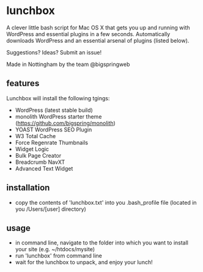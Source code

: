 lunchbox
========

A clever little bash script for Mac OS X that gets you up and running with WordPress and essential plugins in a few seconds. Automatically downloads WordPress and an essential arsenal of plugins (listed below).

Suggestions? Ideas? Submit an issue!

Made in Nottingham by the team @bigspringweb

features
--------

Lunchbox will install the following tgings:

* WordPress (latest stable build)
* monolith WordPress starter theme (https://github.com/bigspring/monolith)
* YOAST WordPress SEO Plugin
* W3 Total Cache
* Force Regenrate Thumbnails
* Widget Logic
* Bulk Page Creator
* Breadcrumb NavXT
* Advanced Text Widget


installation
------------

* copy the contents of 'lunchbox.txt' into you .bash_profile file (located in you /Users/[user] directory)

usage
------

* in command line, navigate to the folder into which you want to install your site (e.g. ~/htdocs/mysite)
* run 'lunchbox' from command line
* wait for the lunchbox to unpack, and enjoy your lunch!